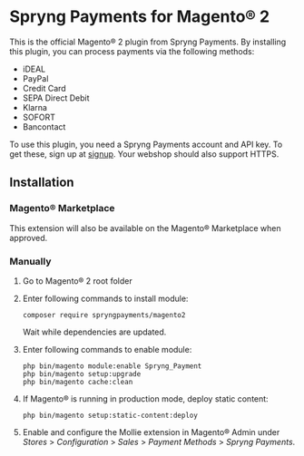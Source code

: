 # Spryng Payments for Magento® 2

This is the official Magento® 2 plugin from Spryng Payments. By installing this plugin, you can process payments via the following methods:

* iDEAL
* PayPal
* Credit Card
* SEPA Direct Debit
* Klarna
* SOFORT
* Bancontact

To use this plugin, you need a Spryng Payments account and API key. To get these, sign up at [signup](https://www.spryngpayments.com/).
Your webshop should also support HTTPS.

## Installation

### Magento® Marketplace

This extension will also be available on the Magento® Marketplace when approved.

### Manually

1. Go to Magento® 2 root folder

2. Enter following commands to install module:

   ```
   composer require spryngpayments/magento2
   ```

   Wait while dependencies are updated.

3. Enter following commands to enable module:

   ```
   php bin/magento module:enable Spryng_Payment
   php bin/magento setup:upgrade
   php bin/magento cache:clean
   ```

4. If Magento® is running in production mode, deploy static content: 

   ```
   php bin/magento setup:static-content:deploy
   ```

5. Enable and configure the Mollie extension in Magento® Admin under *Stores* >
   *Configuration* > *Sales* > *Payment Methods* > *Spryng Payments*.

